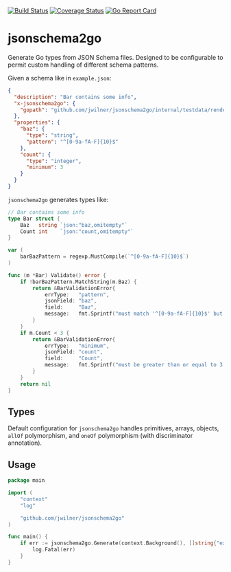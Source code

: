 [![Build Status](https://travis-ci.com/jwilner/jsonschema2go.svg?branch=master)](https://travis-ci.com/jwilner/jsonschema2go)
[![Coverage Status](https://coveralls.io/repos/github/jwilner/jsonschema2go/badge.svg?branch=master)](https://coveralls.io/github/jwilner/jsonschema2go?branch=master)
[![Go Report Card](https://goreportcard.com/badge/github.com/jwilner/jsonschema2go)](https://goreportcard.com/report/github.com/jwilner/jsonschema2go)

# jsonschema2go

Generate Go types from JSON Schema files. Designed to be configurable to permit custom handling of different schema patterns.

Given a schema like in `example.json`:
```json
{
  "description": "Bar contains some info",
  "x-jsonschema2go": {
    "gopath": "github.com/jwilner/jsonschema2go/internal/testdata/render/example/foo#Bar"
  },
  "properties": {
    "baz": {
      "type": "string",
      "pattern": "^[0-9a-fA-F]{10}$"
    },
    "count": {
      "type": "integer",
      "minimum": 3
    }
  }
}
```

`jsonschema2go` generates types like:
```go
// Bar contains some info
type Bar struct {
	Baz   string `json:"baz,omitempty"`
	Count int    `json:"count,omitempty"`
}

var (
	barBazPattern = regexp.MustCompile(`^[0-9a-fA-F]{10}$`)
)

func (m *Bar) Validate() error {
	if !barBazPattern.MatchString(m.Baz) {
		return &BarValidationError{
			errType:   "pattern",
			jsonField: "baz",
			field:     "Baz",
			message:   fmt.Sprintf("must match '^[0-9a-fA-F]{10}$' but got %q", m.Baz),
		}
	}
	if m.Count < 3 {
		return &BarValidationError{
			errType:   "minimum",
			jsonField: "count",
			field:     "Count",
			message:   fmt.Sprintf("must be greater than or equal to 3 but was %v", m.Count),
		}
	}
	return nil
}
```

## Types

Default configuration for `jsonschema2go` handles primitives, arrays, objects, `allOf` polymorphism, and `oneOf` polymorphism (with discriminator annotation).

## Usage
```go
package main

import (
    "context"
    "log"

    "github.com/jwilner/jsonschema2go"
)

func main() {
    if err := jsonschema2go.Generate(context.Background(), []string{"example.json"}); err != nil {
        log.Fatal(err)
    }
}
```
